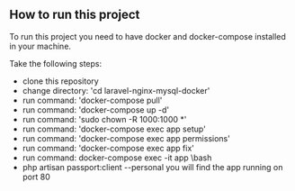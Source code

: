 

## How to run this project

To run this project you need to have docker and docker-compose installed in your machine.

Take the following steps:

- clone this repository 
- change directory: 'cd laravel-nginx-mysql-docker'
- run command: 'docker-compose pull'
- run command: 'docker-compose up -d'
- run command: 'sudo chown -R 1000:1000 *'
- run command: 'docker-compose exec app setup'
- run command: 'docker-compose exec app permissions'
- run command: 'docker-compose exec app fix'
- run command: docker-compose exec -it app \bash
- php artisan passport:client --personal
 you will find the app running on port 80



